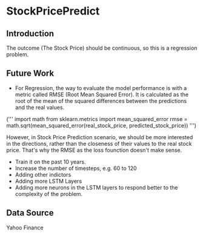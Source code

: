 # StockPricePredict

## Introduction
The outcome (The Stock Price) should be continuous, so this is a regression problem.

## Future Work
- For Regression, the way to evaluate the model performance is with a metric called RMSE (Root Mean Squared Error). It is calculated as the root of the mean of the squared differences between the predictions and the real values.

('''
import math
from sklearn.metrics import mean_squared_error
rmse = math.sqrt(mean_squared_error(real_stock_price, predicted_stock_price))
''')

However, in Stock Price Prediction scenario, we should be more interested in the directions, rather than the closeness of their values to the real stock price. That's why the RMSE as the loss founction doesn't make sense.

- Train it on the past 10 years.
- Increase the number of timesteps, e.g. 60 to 120
- Adding other indictors
- Adding more LSTM Layers
- Adding more neurons in the LSTM layers to respond better to the complexity of the problem.

## Data Source
Yahoo Finance